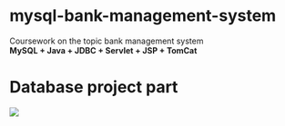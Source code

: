 # mysql-bank-management-system
Coursework on the topic bank management system<br>
<strong>MySQL + Java + JDBC + Servlet + JSP + TomCat</strong>
<h1>Database project part</h1>
<img src="https://github.com/JustSashaUP/bank-managment-system/assets/94720780/50631b4c-91a0-4511-9166-c5874d6b39aa"/>
